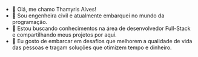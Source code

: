 - 👋 Olá, me chamo Thamyris Alves!
- 👀 Sou engenheira civil e atualmente embarquei no mundo da programação.
- 🌱 Estou buscando conhecimentos na área de desenvolvedor Full-Stack e compartilhando meus projetos por aqui.
- 💞️ Eu gosto de embarcar em desafios que melhorem a qualidade de vida das pessoas e tragam soluções que otimizem tempo e dinheiro.
  


<!---
thamyrisalves08/thamyrisalves08 is a ✨ special ✨ repository because its `README.md` (this file) appears on your GitHub profile.
You can click the Preview link to take a look at your changes.
--->
